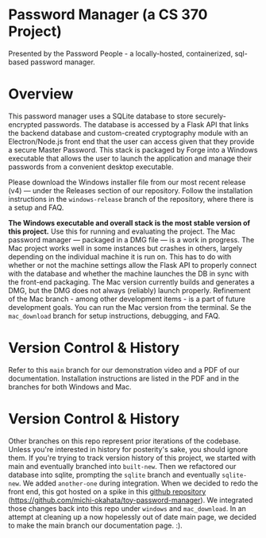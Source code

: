 # Password Manager (a CS 370 Project)
Presented by the Password People - a locally-hosted, containerized, sql-based password manager.  

# Overview 
This password manager uses a SQLite database to store securely-encrypted passwords. The database is accessed by a Flask API that links the backend database and custom-created cryptography module with an Electron/Node.js front end that the user can access given that they provide a secure Master Password. This stack is packaged by Forge into a Windows executable that allows the user to launch the application and manage their passwords from a convenient desktop executable.  

Please download the Windows installer file from our most recent release (v4) — under the Releases section of our repository. Follow the installation instructions in the `windows-release` branch of the repository, where there is a setup and FAQ.  

**The Windows executable and overall stack is the most stable version of this project.** Use this for running and evaluating the project. The Mac password manager — packaged in a DMG file — is a work in progress. The Mac project works well in some instances but crashes in others, largely depending on the individual machine it is run on. This has to do with whether or not the machine settings allow the Flask API to properly connect with the database and whether the machine launches the DB in sync with the front-end packaging. The Mac version currently builds and generates a DMG, but the DMG does not always (reliably) launch properly. Refinement of the Mac branch - among other development items - is a part of future development goals. You can run the Mac version from the terminal. Se the `mac_download` branch for setup instructions, debugging, and FAQ.  

# Version Control & History
Refer to this `main` branch for our demonstration video and a PDF of our documentation. Installation instructions are listed in the PDF and in the branches for both Windows and Mac. 

# Version Control & History
Other branches on this repo represent prior iterations of the codebase. Unless you're interested in history for posterity's sake, you should ignore them. If you're trying to track version history of this project, we started with main and eventually branched into `built-new`. Then we refactored our database into sqlite, prompting the `sqlite` branch and eventually `sqlite-new`. We added `another-one` during integration. When we decided to redo the front end, this got hosted on a spike in this [github repository ]([url](https://github.com/michi-okahata/toy-password-manager)) (https://github.com/michi-okahata/toy-password-manager). We integrated those changes back into this repo under `windows` and `mac_download`. In an attempt at cleaning up a now hopelessly out of date main page, we decided to make the main branch our documentation page. :).
